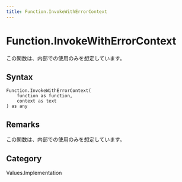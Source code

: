 ```yaml
---
title: Function.InvokeWithErrorContext
---
```


# Function.InvokeWithErrorContext


この関数は、内部での使用のみを想定しています。


## Syntax

```powerquery
Function.InvokeWithErrorContext(
    function as function,
    context as text
) as any
```


## Remarks

この関数は、内部での使用のみを想定しています。



## Category
Values.Implementation
